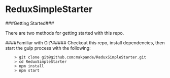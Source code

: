 # ReduxSimpleStarter

###Getting Started###

There are two methods for getting started with this repo.

####Familiar with Git?#####
Checkout this repo, install dependencies, then start the gulp process with the following:

```
	> git clone git@github.com:makpande/ReduxSimpleStarter.git
	> cd ReduxSimpleStarter
	> npm install
	> npm start
```
